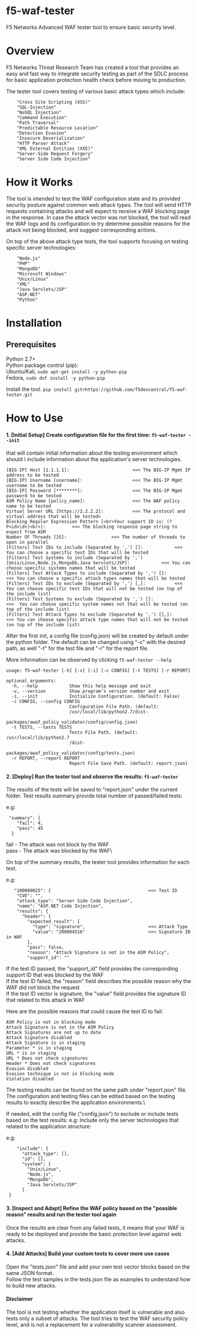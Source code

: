 # f5-waf-tester
F5 Networks Advanced WAF tester tool to ensure basic security level.

# Overview

F5 Networks Threat Research Team has created a tool that provides an easy and fast way to integrate security testing as part of the SDLC process for basic application protection health check before moving to production.

The tester tool covers testing of various basic attack types which include:

        "Cross Site Scripting (XSS)"    
        "SQL-Injection"    
        "NoSQL Injection"    
        "Command Execution"    
        "Path Traversal"    
        "Predictable Resource Location"    
        "Detection Evasion"    
        "Insecure Deserialization"    
        "HTTP Parser Attack"    
        "XML External Entities (XXE)"    
        "Server-Side Request Forgery"    
        "Server Side Code Injection"    


# How it Works

The tool is intended to test the WAF configuration state and its provided security posture against common web attack types. The tool will send HTTP requests containing attacks and will expect to receive a WAF blocking page in the response. In case the attack vector was not blocked, the tool will read the WAF logs and its configuration to try determine possible reasons for the attack not being blocked, and suggest corresponding actions.

On top of the above attack type tests, the tool supports focusing on testing specific server technologies:

        "Node.js"
        "PHP"
        "MongoDb"
        "Microsoft Windows"
        "Unix/Linux"
        "XML"
        "Java Servlets/JSP"
        "ASP.NET"
        "Python"

# Installation

## Prerequisites

Python 2.7+\
Python package control (pip):\
Ubuntu/Kali, ```sudo apt-get install -y python-pip```  
Fedora, ```sudo dnf install -y python-pip``` 

Install the tool. ```pip install git+https://github.com/f5devcentral/f5-waf-tester.git```  

# How to Use

#### 1. [Initial Setup] Create configuration file for the first time:  ```f5-waf-tester --init``` 

that will contain initial information about the testing environment which should \ include information about the application's server technologies.


```
[BIG-IP] Host [1.1.1.1]:                        <<< The BIG-IP Mgmt IP address to be tested
[BIG-IP] Username [username]:                   <<< The BIG-IP Mgmt username to be tested
[BIG-IP] Password [********]:                   <<< The BIG-IP Mgmt password to be tested
ASM Policy Name [policy_name]:                  <<< The WAF policy name to be tested
Virtual Server URL [https://2.2.2.2]:           <<< The protocol and virtual address that will be tested>
Blocking Regular Expression Pattern [<br>Your support ID is: (?P<id>\d+)<br>]:          <<< The blocking response page string to expect from ASM  
Number OF Threads [25]:                 <<< The number of threads to open in parallel
[Filters] Test IDs to include (Separated by ',') []:            <<< You can choose a specific test IDs that will be tested 
[Filters] Test Systems to include (Separated by ',') [Unix/Linux,Node.js,MongoDb,Java Servlets/JSP]:            <<< You can choose specific systems names that will be tested 
[Filters] Test Attack Types to include (Separated by ',') []:           <<< You can choose a specific attack types names that will be tested
[Filters] Test IDs to exclude (Separated by ',') [,]:           <<< You can choose specific test IDs that will not be tested (on top of the include list)
[Filters] Test Systems to exclude (Separated by ',') []:                <<<  You can choose specific system names not that will be tested (on top of the include list)
[Filters] Test Attack Types to exclude (Separated by ',') [],]:                 <<< You can choose specific attack type names that will not be tested (on top of the include list)
```

After the first init, a config file (config.json) will be created by default under the python folder.
The default can be changed using "-c" with the desired path, as well "-t" for the test file and "-r" for the report file.


More information can be observed by clicking ```f5-waf-tester --help```
```
usage: f5-waf-tester [-h] [-v] [-i] [-c CONFIG] [-t TESTS] [-r REPORT]

optional arguments:
  -h, --help            Show this help message and exit
  -v, --version         Show program's version number and exit
  -i, --init            Initialize Configuration. (default: False)
  -c CONFIG, --config CONFIG
                        Configuration File Path. (default:
                        /usr/local/lib/python2.7/dist-
                        packages/awaf_policy_validator/config/config.json)
  -t TESTS, --tests TESTS
                        Tests File Path. (default: /usr/local/lib/python2.7
                        /dist-
                        packages/awaf_policy_validator/config/tests.json)
  -r REPORT, --report REPORT
                        Report File Save Path. (default: report.json)
  ```

#### 2. [Deploy] Run the tester tool and observe the results: ```f5-waf-tester```

The results of the tests will be saved to "report.json" under the current folder. 
Test results summary provide total number of passed/failed tests:

e.g:

```
 "summary": {
    "fail": 4,
    "pass": 45
  }
  ```
    
  fail - The attack was not block by the WAF\
  pass - The attack was blocked by the WAF\
  
  On top of the summary results, the tester tool provides information for each test.
  
  e.g: 
  
  ```
     "100000025": {                                     <<< Test ID
      "CVE": "",
      "attack_type": "Server Side Code Injection",  
      "name": "ASP.NET Code Injection",
      "results": {
        "header": {                                      
          "expected_result": {
            "type": "signature",                        <<< Attack Type
            "value": "200004516"                        <<< Signature ID in WAF
          },
          "pass": false,
          "reason": "Attack Signature is not in the ASM Policy",
          "support_id": ""
```
  
  If the test ID passed, the "support_id" field provides the corresponding support ID that was blocked by the WAF \
  If the test ID failed, the "reason" field describes the possible reason why the WAF did not block the request \
  If the test ID vector is signature, the "value" field provides the signature ID that related to this attack in WAF
  
  Here are the possible reasons that could cause the test ID to fail:
  ```
  ASM Policy is not in blocking mode
  Attack Signature is not in the ASM Policy
  Attack Signatures are not up to date
  Attack Signature disabled
  Attack Signature is in staging
  Parameter * is in staging
  URL * is in staging
  URL * Does not check signatures
  Header * Does not check signatures
  Evasion disabled
  Evasion technique is not in blocking mode
  Violation disabled
 ```
  

The testing results can be found on the same path under "report.json" file.\
The configuration and testing files can be edited based on the testing results to exactly describe the application environments.\

If needed, edit the config file ("config.json") to exclude or include tests based on the test results:
e.g: Include only the server technologies that related to the application structure:

e.g:
```
    "include": {
      "attack_type": [],
      "id": [],
      "system": [
        "Unix/Linux",
        "Node.js",
        "MongoDb",
        "Java Servlets/JSP"
      ]
 }
 ```

#### 3. [Inspect and Adapt] Refine the WAF policy based on the "possible reason" results and run the tester tool again
Once the results are clear from any failed tests, it means that your WAF is ready to be deployed and provide the basic protection level against web attacks.

#### 4. [Add Attacks] Build your custom tests to cover more use cases 
Open the "tests.json" file and add your own test vector blocks based on the same JSON format.  
Follow the test samples in the tests.json file as examples to understand how to build new attacks.

#### Disclaimer
The tool is not testing whether the application itself is vulnerable and also tests only a subset of attacks. The tool tries to test the WAF security policy level, and is not a replacement for a vulnerability scanner assessment.
